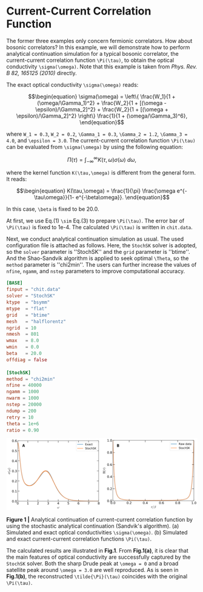# Current-Current Correlation Function

The former three examples only concern fermionic correlators. How about bosonic correlators? In this example, we will demonstrate how to perform analytical continuation simulation for a typical bosonic correlator, the current-current correlation function ``\Pi(\tau)``, to obtain the optical conductivity ``\sigma(\omega)``. Note that this example is taken from *Phys. Rev. B 82, 165125 (2010)* directly. 

The exact optical conductivity ``\sigma(\omega)`` reads:
```math
\begin{equation}
\sigma(\omega) = 
\left\{
\frac{W_1}{1 + (\omega/\Gamma_1)^2} + 
\frac{W_2}{1 + [(\omega - \epsilon)/\Gamma_2]^2} +
\frac{W_2}{1 + [(\omega + \epsilon)/\Gamma_2]^2}
\right\}
\frac{1}{1 + (\omega/\Gamma_3)^6},
\end{equation}
```
where ``W_1 = 0.3``, ``W_2 = 0.2``, ``\Gamma_1 = 0.3``, ``\Gamma_2 = 1.2``, ``\Gamma_3 = 4.0``, and ``\epsilon = 3.0``. The current-current correlation function ``\Pi(\tau)`` can be evaluated from ``\sigma(\omega)`` by using the following equation:
```math
\begin{equation}
\Pi(\tau) = \int^{\infty}_{-\infty} K(\tau,\omega) \sigma(\omega)~d\omega,
\end{equation}
```
where the kernel function ``K(\tau,\omega)`` is different from the general form. It reads:
```math
\begin{equation}
K(\tau,\omega) = \frac{1}{\pi} \frac{\omega e^{-\tau\omega}}{1- e^{-\beta\omega}}.
\end{equation}
```
In this case, ``\beta`` is fixed to be 20.0. 

At first, we use Eq.(1) ``\sim`` Eq.(3) to prepare ``\Pi(\tau)``. The error bar of ``\Pi(\tau)`` is fixed to 1e-4. The calculated ``\Pi(\tau)`` is written in `chit.data`. 

Next, we conduct analytical continuation simulation as usual. The used configuration file is attached as follows. Here, the `StochSK` solver is adopted, so the `solver` parameter is ''StochSK'' and the `grid` parameter is ''btime''. And the Shao-Sandvik algorithm is applied to seek optimal ``\Theta``, so the `method` parameter is ''chi2min''. The users can further increase the values of `nfine`, `ngamm`, and `nstep` parameters to improve computational accuracy. 
 
```toml
[BASE]
finput = "chit.data"
solver = "StochSK"
ktype  = "bsymm"
mtype  = "flat"
grid   = "btime"
mesh   = "halflorentz"
ngrid  = 10
nmesh  = 801
wmax   = 8.0
wmin   = 0.0
beta   = 20.0
offdiag = false

[StochSK]
method = "chi2min"
nfine = 40000
ngamm = 1000
nwarm = 1000
nstep = 20000
ndump = 200
retry = 10
theta = 1e+6
ratio = 0.90
```

![T_E4.png](../assets/T_E4.png)

**Figure 1 |** Analytical continuation of current-current correlation function by using the stochastic analytical continuation (Sandvik's algorithm). (a) Simulated and exact optical conductivities ``\sigma(\omega)``. (b) Simulated and exact current-current correlation functions ``\Pi(\tau)``.

The calculated results are illustrated in **Fig.1**. From **Fig.1(a)**, it is clear that the main features of optical conductivity are successfully captured by the `StochSK` solver. Both the sharp Drude peak at ``\omega = 0`` and a broad satellite peak around ``\omega = 3.0`` are well reproduced. As is seen in **Fig.1(b)**, the reconstructed ``\tilde{\Pi}(\tau)`` coincides with the original ``\Pi(\tau)``. 
